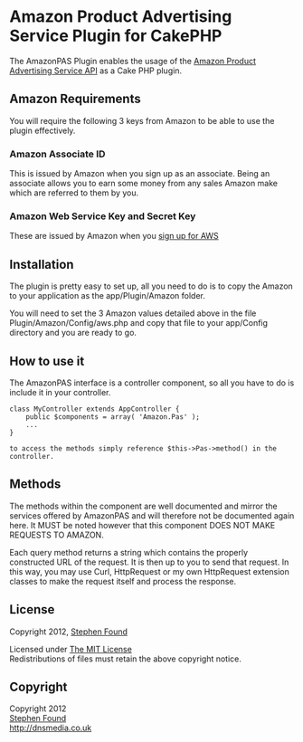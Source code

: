 # Amazon Product Advertising Service Plugin for CakePHP #

The AmazonPAS Plugin enables the usage of the [Amazon Product Advertising Service API](http://docs.amazonwebservices.com/AWSECommerceService/2010-11-01/DG/) as a Cake PHP plugin.

## Amazon Requirements ##

You will require the following 3 keys from Amazon to be able to use the plugin effectively.

### Amazon Associate ID ###
This is issued by Amazon when you sign up as an associate. Being an associate allows you to earn some money from any sales Amazon make which are referred to them by you.

### Amazon Web Service Key and Secret Key ###
These are issued by Amazon when you [sign up for AWS](http://aws.amazon.com)

## Installation ##

The plugin is pretty easy to set up, all you need to do is to copy the Amazon to your application as the app/Plugin/Amazon folder.

You will need to set the 3 Amazon values detailed above in the file Plugin/Amazon/Config/aws.php and copy that file to your app/Config directory and you are ready to go.

## How to use it ##
The AmazonPAS interface is a controller component, so all you have to do is include it in your controller. 

    class MyController extends AppController {
        public $components = array( 'Amazon.Pas' );
        ...
    }

    to access the methods simply reference $this->Pas->method() in the controller.

## Methods ##
The methods within the component are well documented and mirror the services offered by AmazonPAS and will therefore not be documented again here. It MUST be noted however that this component DOES NOT MAKE REQUESTS TO AMAZON. 

Each query method returns a string which contains the properly constructed URL of the request. It is then up to you to send that request. In this way, you may use Curl, HttpRequest or my own HttpRequest extension classes to make the request itself and process the response. 

## License ##

Copyright 2012, [Stephen Found](http://www.dnsmedia.co.uk)

Licensed under [The MIT License](http://www.opensource.org/licenses/mit-license.php)<br/>
Redistributions of files must retain the above copyright notice.

## Copyright ###

Copyright 2012<br/>
[Stephen Found](http://www.dnsmedia.co.uk)<br/>
http://dnsmedia.co.uk<br/>

